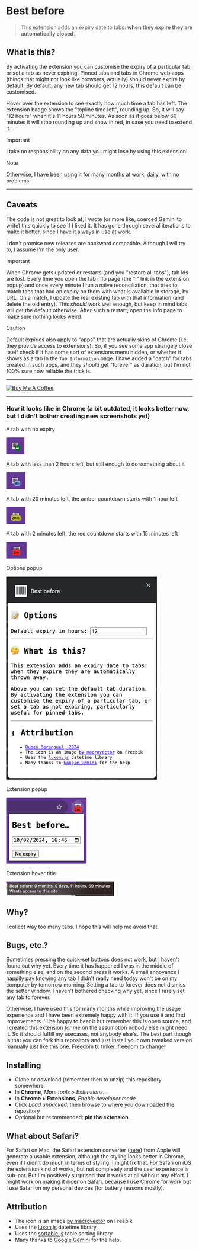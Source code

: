 # Best before

> This extension adds an expiry date to tabs: **when they expire they are
> automatically closed**.

## What is this?

By activating the extension you can customise the expiry of a particular
tab, or set a tab as never expiring. Pinned tabs and tabs in Chrome web apps
(things that might not look like browsers, actually) should never expire by default.
By default, any new tab should get 12 hours, this default can be customised.

Hover over the extension to see exactly how much time a tab has left. The
extension badge shows the "topline time left", rounding up. So, it will say
"12 hours" when it's 11 hours 50 minutes. As soon as it goes below 60 minutes
it will stop rounding up and show in red, in case you need to extend it.

> [!IMPORTANT]
> I take no responsibility on any data you might lose by using this extension!

> [!NOTE]
> Otherwise, I have been using it for many months at work, daily, with no problems.

---

## Caveats

The code is not great to look at, I wrote (or more like, coerced Gemini to write)
this quickly to see if I liked it. It has gone through several iterations to make it better, since I have it always in use at work.

I don't promise new releases are backward compatible. Although I will try to, I assume I'm the only user.

> [!IMPORTANT]  
> When Chrome gets updated or restarts (and you "restore all tabs"), tab ids are lost. Every time
> you open the tab info page (the "i" link in the extension popup) and once every minute I run
> a naive reconciliation, that tries to match tabs that had an expiry on them with what is available
> in storage, by URL. On a match, I update the real existing tab with that information (and delete the
> old entry). This _should_ work well enough, but keep in mind tabs will get the default otherwise. After such a restart, open the info page to make sure nothing looks weird.

> [!CAUTION]
> Default expiries also apply to "apps" that are actually skins of Chrome (i.e. they provide
> access to extensions). So, if you see some app strangely close itself check if it has some
> sort of extensions menu hidden, or whether it shows as a tab in the `Tab Information` page.
> I have added a "catch" for tabs created in such apps, and they _should_ get "forever" as
> duration, but I'm not 100% sure how reliable the trick is.

---

<a href="https://www.buymeacoffee.com/rberenguel" target="_blank"><img src="https://cdn.buymeacoffee.com/buttons/default-orange.png" alt="Buy Me A Coffee" height="51" width="217"></a>

---

### How it looks like in Chrome (a bit outdated, it looks better now, but I didn't bother creating new screenshots yet)

A tab with no expiry

![](images/inf.png)

A tab with less than 2 hours left, but still enough to do something about it

![](images/2h.png)

A tab with 20 minutes left, the amber countdown starts with 1 hour left

![](images/20m.png)

A tab with 2 minutes left, the red countdown starts with 15 minutes left

![](images/2m.png)

Options popup

![](images/Options.png)

Extension popup

![](images/Extension.png)

Extension hover title

![](images/Hover.png)

## Why?

I collect way too many tabs. I hope this will help me avoid that.

## Bugs, etc.?

Sometimes pressing the quick-set buttons does not work, but I haven't found out why yet. Every time it has happened I was in the middle of something else, and on the second press it works. A small annoyance I happily pay knowing any tab I didn't really need today won't be on my computer by tomorrow morning. Setting a tab to forever does not dismiss the setter window. I haven't bothered checking why yet, since I rarely set any tab to forever.

Otherwise, I have used this for many months while improving the usage experience and I have been extremely happy with it. If you use it and find improvements I'll be happy to hear it but remember this is open source, and I created this extension _for me_ on the assumption nobody else might need it. So it should fulfill my usecases, not anybody else's. The best part though is that you can fork this repository and just install your own tweaked version manually just like this one. Freedom to tinker, freedom to change!

## Installing

- Clone or download (remember then to unzip) this repository somewhere.
- In **Chrome**, _More tools > Extensions_…
- In **Chrome > Extensions**, _Enable developer mode_.
- Click _Load unpacked_, then browse to where you downloaded the repository
- Optional but recommended: **pin the extension**.

## What about Safari?

For Safari on Mac, the Safari extension converter ([here](https://developer.apple.com/documentation/safariservices/safari_web_extensions/converting_a_web_extension_for_safari)) from Apple will generate a usable extension, although the styling looks better in Chrome, even if I didn't do much in terms of styling. I might fix that. For Safari on iOS the extension kind of works, but not completely and the user experience is sub-par. But I'm positively surprised that it works at all without any effort. I might work on making it nicer on Safari, because I use Chrome for work but I use Safari on my personal devices (for battery reasons mostly).

## Attribution

- The icon is an image [by macrovector](https://www.freepik.com/free-vector/bar-qr-codes-white-stickers-set-label-information-data-identification-strip_10602030.htm#query=barcode&position=0&from_view=keyword&track=sph&uuid=d878575d-8b03-4d9c-bc19-52617e9d7f4b) on Freepik
- Uses the [luxon.js](https://moment.github.io/luxon/#/) datetime library
- Uses the [sortable.js](https://github.com/HubSpot/sortable) table sorting library
- Many thanks to [Google Gemini](http://gemini.google.com") for the help.
